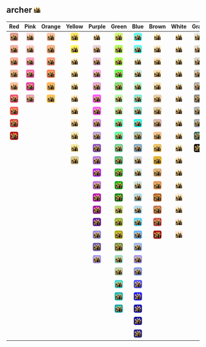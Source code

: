## archer ![archer](../../icons/buildings/wall.png)
| Red | Pink | Orange | Yellow | Purple | Green | Blue | Brown | White | Gray |
|:-:|:-:|:-:|:-:|:-:|:-:|:-:|:-:|:-:|:-:|
| ![IndianRed](../../icons/buildings/wall/IndianRed.png) | ![Pink](../../icons/buildings/wall/Pink.png) | ![LightSalmon](../../icons/buildings/wall/LightSalmon.png) | ![Gold](../../icons/buildings/wall/Gold.png) | ![Lavender](../../icons/buildings/wall/Lavender.png) | ![GreenYellow](../../icons/buildings/wall/GreenYellow.png) | ![Aqua](../../icons/buildings/wall/Aqua.png) | ![Cornsilk](../../icons/buildings/wall/Cornsilk.png) | ![White](../../icons/buildings/wall/White.png) | ![Gainsboro](../../icons/buildings/wall/Gainsboro.png) |
| ![LightCoral](../../icons/buildings/wall/LightCoral.png) | ![LightPink](../../icons/buildings/wall/LightPink.png) | ![Coral](../../icons/buildings/wall/Coral.png) | ![Yellow](../../icons/buildings/wall/Yellow.png) | ![Thistle](../../icons/buildings/wall/Thistle.png) | ![Chartreuse](../../icons/buildings/wall/Chartreuse.png) | ![Cyan](../../icons/buildings/wall/Cyan.png) | ![BlanchedAlmond](../../icons/buildings/wall/BlanchedAlmond.png) | ![Snow](../../icons/buildings/wall/Snow.png) | ![LightGray](../../icons/buildings/wall/LightGray.png) |
| ![Salmon](../../icons/buildings/wall/Salmon.png) | ![HotPink](../../icons/buildings/wall/HotPink.png) | ![Tomato](../../icons/buildings/wall/Tomato.png) | ![LightYellow](../../icons/buildings/wall/LightYellow.png) | ![Plum](../../icons/buildings/wall/Plum.png) | ![LawnGreen](../../icons/buildings/wall/LawnGreen.png) | ![LightCyan](../../icons/buildings/wall/LightCyan.png) | ![Bisque](../../icons/buildings/wall/Bisque.png) | ![HoneyDew](../../icons/buildings/wall/HoneyDew.png) | ![Silver](../../icons/buildings/wall/Silver.png) |
| ![DarkSalmon](../../icons/buildings/wall/DarkSalmon.png) | ![DeepPink](../../icons/buildings/wall/DeepPink.png) | ![OrangeRed](../../icons/buildings/wall/OrangeRed.png) | ![LemonChiffon](../../icons/buildings/wall/LemonChiffon.png) | ![Violet](../../icons/buildings/wall/Violet.png) | ![Lime](../../icons/buildings/wall/Lime.png) | ![PaleTurquoise](../../icons/buildings/wall/PaleTurquoise.png) | ![NavajoWhite](../../icons/buildings/wall/NavajoWhite.png) | ![MintCream](../../icons/buildings/wall/MintCream.png) | ![DarkGray](../../icons/buildings/wall/DarkGray.png) |
| ![LightSalmon](../../icons/buildings/wall/LightSalmon.png) | ![MediumVioletRed](../../icons/buildings/wall/MediumVioletRed.png) | ![DarkOrange](../../icons/buildings/wall/DarkOrange.png) | ![LightGoldenrodYellow](../../icons/buildings/wall/LightGoldenrodYellow.png) | ![Orchid](../../icons/buildings/wall/Orchid.png) | ![LimeGreen](../../icons/buildings/wall/LimeGreen.png) | ![Aquamarine](../../icons/buildings/wall/Aquamarine.png) | ![Wheat](../../icons/buildings/wall/Wheat.png) | ![Azure](../../icons/buildings/wall/Azure.png) | ![Gray](../../icons/buildings/wall/Gray.png) |
| ![Crimson](../../icons/buildings/wall/Crimson.png) | ![PaleVioletRed](../../icons/buildings/wall/PaleVioletRed.png) | ![Orange](../../icons/buildings/wall/Orange.png) | ![PapayaWhip](../../icons/buildings/wall/PapayaWhip.png) | ![Fuchsia](../../icons/buildings/wall/Fuchsia.png) | ![PaleGreen](../../icons/buildings/wall/PaleGreen.png) | ![Turquoise](../../icons/buildings/wall/Turquoise.png) | ![BurlyWood](../../icons/buildings/wall/BurlyWood.png) | ![AliceBlue](../../icons/buildings/wall/AliceBlue.png) | ![DimGray](../../icons/buildings/wall/DimGray.png) |
| ![Red](../../icons/buildings/wall/Red.png) | | | ![Moccasin](../../icons/buildings/wall/Moccasin.png) | ![Magenta](../../icons/buildings/wall/Magenta.png) | ![LightGreen](../../icons/buildings/wall/LightGreen.png) | ![MediumTurquoise](../../icons/buildings/wall/MediumTurquoise.png) | ![Tan](../../icons/buildings/wall/Tan.png) | ![GhostWhite](../../icons/buildings/wall/GhostWhite.png) | ![LightSlateGray](../../icons/buildings/wall/LightSlateGray.png) |
| ![FireBrick](../../icons/buildings/wall/FireBrick.png) | | | ![PeachPuff](../../icons/buildings/wall/PeachPuff.png) | ![MediumOrchid](../../icons/buildings/wall/MediumOrchid.png) | ![MediumSpringGreen](../../icons/buildings/wall/MediumSpringGreen.png) | ![DarkTurquoise](../../icons/buildings/wall/DarkTurquoise.png) | ![RosyBrown](../../icons/buildings/wall/RosyBrown.png) | ![WhiteSmoke](../../icons/buildings/wall/WhiteSmoke.png) | ![SlateGray](../../icons/buildings/wall/SlateGray.png) |
| ![DarkRed](../../icons/buildings/wall/DarkRed.png) | | | ![PaleGoldenrod](../../icons/buildings/wall/PaleGoldenrod.png) | ![MediumPurple](../../icons/buildings/wall/MediumPurple.png) | ![SpringGreen](../../icons/buildings/wall/SpringGreen.png) | ![CadetBlue](../../icons/buildings/wall/CadetBlue.png) | ![SandyBrown](../../icons/buildings/wall/SandyBrown.png) | ![SeaShell](../../icons/buildings/wall/SeaShell.png) | ![DarkSlateGray](../../icons/buildings/wall/DarkSlateGray.png) |
| | | | ![Khaki](../../icons/buildings/wall/Khaki.png) | ![RebeccaPurple](../../icons/buildings/wall/RebeccaPurple.png) | ![MediumSeaGreen](../../icons/buildings/wall/MediumSeaGreen.png) | ![SteelBlue](../../icons/buildings/wall/SteelBlue.png) | ![Goldenrod](../../icons/buildings/wall/Goldenrod.png) | ![Beige](../../icons/buildings/wall/Beige.png) | ![Black](../../icons/buildings/wall/Black.png) |
| | | | ![DarkKhaki](../../icons/buildings/wall/DarkKhaki.png) | ![BlueViolet](../../icons/buildings/wall/BlueViolet.png) | ![SeaGreen](../../icons/buildings/wall/SeaGreen.png) | ![LightSteelBlue](../../icons/buildings/wall/LightSteelBlue.png) | ![DarkGoldenrod](../../icons/buildings/wall/DarkGoldenrod.png) | ![OldLace](../../icons/buildings/wall/OldLace.png) | |
| | | | | ![DarkViolet](../../icons/buildings/wall/DarkViolet.png) | ![ForestGreen](../../icons/buildings/wall/ForestGreen.png) | ![PowderBlue](../../icons/buildings/wall/PowderBlue.png) | ![Peru](../../icons/buildings/wall/Peru.png) | ![FloralWhite](../../icons/buildings/wall/FloralWhite.png) | |
| | | | | ![DarkOrchid](../../icons/buildings/wall/DarkOrchid.png) | ![Green](../../icons/buildings/wall/Green.png) | ![LightBlue](../../icons/buildings/wall/LightBlue.png) | ![Chocolate](../../icons/buildings/wall/Chocolate.png) | ![Ivory](../../icons/buildings/wall/Ivory.png) | |
| | | | | ![DarkMagenta](../../icons/buildings/wall/DarkMagenta.png) | ![DarkGreen](../../icons/buildings/wall/DarkGreen.png) | ![SkyBlue](../../icons/buildings/wall/SkyBlue.png) | ![SaddleBrown](../../icons/buildings/wall/SaddleBrown.png) | ![AntiqueWhite](../../icons/buildings/wall/AntiqueWhite.png) | |
| | | | | ![Purple](../../icons/buildings/wall/Purple.png) | ![YellowGreen](../../icons/buildings/wall/YellowGreen.png) | ![LightSkyBlue](../../icons/buildings/wall/LightSkyBlue.png) | ![Sienna](../../icons/buildings/wall/Sienna.png) | ![Linen](../../icons/buildings/wall/Linen.png) | |
| | | | | ![Indigo](../../icons/buildings/wall/Indigo.png) | ![OliveDrab](../../icons/buildings/wall/OliveDrab.png) | ![DeepSkyBlue](../../icons/buildings/wall/DeepSkyBlue.png) | ![Brown](../../icons/buildings/wall/Brown.png) | ![LavenderBlush](../../icons/buildings/wall/LavenderBlush.png) | |
| | | | | ![SlateBlue](../../icons/buildings/wall/SlateBlue.png) | ![Olive](../../icons/buildings/wall/Olive.png) | ![DodgerBlue](../../icons/buildings/wall/DodgerBlue.png) | ![Maroon](../../icons/buildings/wall/Maroon.png) | ![MistyRose](../../icons/buildings/wall/MistyRose.png) | |
| | | | | ![DarkSlateBlue](../../icons/buildings/wall/DarkSlateBlue.png) | ![DarkOliveGreen](../../icons/buildings/wall/DarkOliveGreen.png) | ![CornflowerBlue](../../icons/buildings/wall/CornflowerBlue.png) | | | |
| | | | | ![MediumSlateBlue](../../icons/buildings/wall/MediumSlateBlue.png) | ![MediumAquamarine](../../icons/buildings/wall/MediumAquamarine.png) | ![MediumSlateBlue](../../icons/buildings/wall/MediumSlateBlue.png) | | | |
| | | | | | ![DarkSeaGreen](../../icons/buildings/wall/DarkSeaGreen.png) | ![RoyalBlue](../../icons/buildings/wall/RoyalBlue.png) | | | |
| | | | | | ![LightSeaGreen](../../icons/buildings/wall/LightSeaGreen.png) | ![Blue](../../icons/buildings/wall/Blue.png) | | | |
| | | | | | ![DarkCyan](../../icons/buildings/wall/DarkCyan.png) | ![MediumBlue](../../icons/buildings/wall/MediumBlue.png) | | | |
| | | | | | ![Teal](../../icons/buildings/wall/Teal.png) | ![DarkBlue](../../icons/buildings/wall/DarkBlue.png) | | | |
| | | | | | | ![Navy](../../icons/buildings/wall/Navy.png) | | | |
| | | | | | | ![MidnightBlue](../../icons/buildings/wall/MidnightBlue.png) | | | |